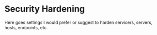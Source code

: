 # Security Hardening
Here goes settings I would prefer or suggest to harden servicers, servers, hosts, endpoints, etc. 
